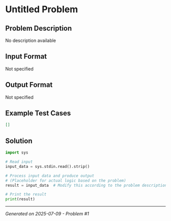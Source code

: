 # Untitled Problem

## Problem Description
No description available

## Input Format
Not specified

## Output Format
Not specified

## Example Test Cases
```json
[]
```

## Solution
```python
import sys

# Read input
input_data = sys.stdin.read().strip()

# Process input data and produce output
# (Placeholder for actual logic based on the problem)
result = input_data  # Modify this according to the problem description

# Print the result
print(result)
```

---
*Generated on 2025-07-09 - Problem #1*
